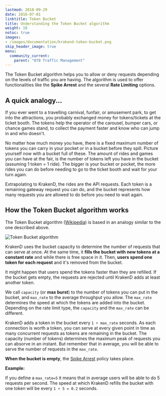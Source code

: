 ```yaml
---
lastmod: 2018-09-29
date: 2016-07-01
linktitle: Token Bucket
title: Understanding the Token Bucket algorithm
weight: 10
notoc: true
images:
- /images/documentation/krakend-token-bucket.png
skip_header_image: true
menu:
  community_current:
    parent: "070 Traffic Management"
---
```


The Token Bucket algorithm helps you to allow or deny requests depending on the levels of traffic you are having. The algorithm is used to offer functionalities like the **Spike Arrest** and the several **Rate Limiting** options.

## A quick analogy...

If you ever went to a travelling carnival, funfair, or amusement park, to get into the attractions, you probably exchanged money for tokens/tickets at the ticket booth. The tokens help the operator of the carousel, bumper cars, or chance games stand, to collect the payment faster and know who can jump in and who doesn't.

No matter how much money you have, there is a fixed maximum number of tokens you can carry in your pocket or in a bucket before they spill. Picture yourself now with a bucket full of these. The amount of rides and games you can have at the fair, is the number of tokens left you have in the bucket (assuming 1 token = 1 ride). The bigger is your bucket or pocket, the more rides you can do before needing to go to the ticket booth and wait for your turn again.

Extrapolating to KrakenD, the rides are the API requests. Each token is a remaining gateway request you can do, and the bucket represents how many requests you are allowed to do before you need to wait again.

## How the Token Bucket algorithm works
The Token Bucket algorithm ([Wikipedia](https://en.wikipedia.org/wiki/Token_bucket)) is based in an analogy similar to the one described above.

![Token Bucket algorithm](/images/documentation/krakend-token-bucket.png)

KrakenD uses the bucket capacity to determine the number of requests that can serve at once. At the same time, it **fills the bucket with new tokens at a constant rate** and while there is free space in it. Then, **users spend one token for each request** and it's removed from the bucket.

It might happen that users spend the tokens faster than they are refilled. If the bucket gets empty, the requests are rejected until KrakenD adds at least another token.

We call `capacity` (or **max burst**) to the number of tokens you can put in the bucket, and `max_rate` to the average throughput you allow. The `max_rate` determines the speed at which the tokens are added into the bucket. Depending on the rate limit type, the `capacity` and the `max_rate` can be different.

KrakenD adds a token in the bucket every `1 ÷ max_rate` seconds. As each connection is worth a token, you can serve at every given point in time as many concurrent requests as tokens are remaining in the bucket. The capacity (number of tokens) determines the maximum peak of requests you can absorve in an instant. But remember that in average, you will be able to serve the number of requests in the `max_rate`.

**When the bucket is empty**, the [Spike Arrest](/docs/throttling/spike-arrest/) policy takes place.

**Example:**

If you define a `max_rate=5` it means that in average users will be able to do 5 requests per second. The speed at which KrakenD refills the bucket with one token will be every `1 ÷ 5 = 0.2` seconds.